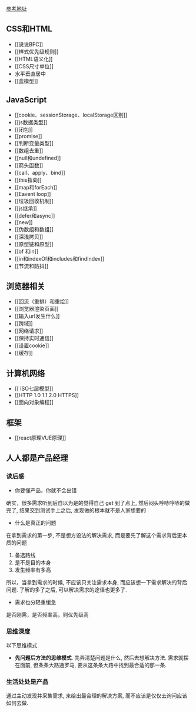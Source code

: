 [参考地址](https://www.cnblogs.com/wrhbk/p/14477637.html)
## CSS和HTML

- [[说说BFC]]
- [[样式优先级规则]]
- [[HTML语义化]]
- [[CSS尺寸单位]]
- 水平垂直居中
- [[盒模型]]

## JavaScript

- [[cookie、sessionStorage、localStorage区别]]
- [[js数据类型]]
- [[闭包]]
- [[promise]]
- [[判断变量类型]]
- [[数组去重]]
- [[null和undefined]]
- [[箭头函数]]
- [[call、apply、bind]]
- [[this指向]]
- [[map和forEach]]
- [[Eavent loop]]
- [[垃圾回收机制]]
- [[js继承]]
- [[defer和async]]
- [[new]]
- [[伪数组和数组]]
- [[深浅拷贝]]
- [[原型链和原型]]
- [[of 和in]]
- [[in和indexOf和includes和findIndex]]
- [[节流和防抖]]

## 浏览器相关

- [[回流（重排）和重绘]]
- [[浏览器渲染页面]]
- [[输入url发生什么]]
- [[跨域]]
- [[网络请求]]
- [[保持实时通信]]
- [[设置cookie]]
- [[缓存]]

## 计算机网络

- [[ ISO七层模型]]
- [[HTTP 1.0 1.1 2.0 HTTPS]]
- [[面向对象编程]]

## 框架

- [[react原理VUE原理]]

## 人人都是产品经理

### 读后感

- 你要懂产品，你就不会出错

确实，很多需求听到后自以为是的觉得自己 get 到了点上, 然后闷头哼哧哼哧的做完了, 结果交到测试手上之后, 发现做的根本就不是人家想要的

- 什么是真正的问题

在拿到需求的第一步, 不是想方设法的解决需求, 而是要先了解这个需求背后更本质的问题

1. 备选路线
2. 是不是目的本身
3. 发生频率有多高

所以，当拿到需求的时候, 不应该只关注需求本身, 而应该想一下需求解决的背后问题. 了解的多了之后, 可以解决需求的途径也更多了.

-  需求也分轻重缓急

是否刚需，是否频率高，则优先级高


### 思维深度

以下思维模式

- **先问题后方法的思维模式**. 先弄清楚问题是什么, 然后去想解决方法. 需求就摆在面前, 但条条大路通罗马, 要从这条条大路中找到最合适的那一条.

### 生活处处是产品

通过主动发现并采集需求, 来给出最合理的解决方案, 而不应该是仅仅去询问应该如何去做.


